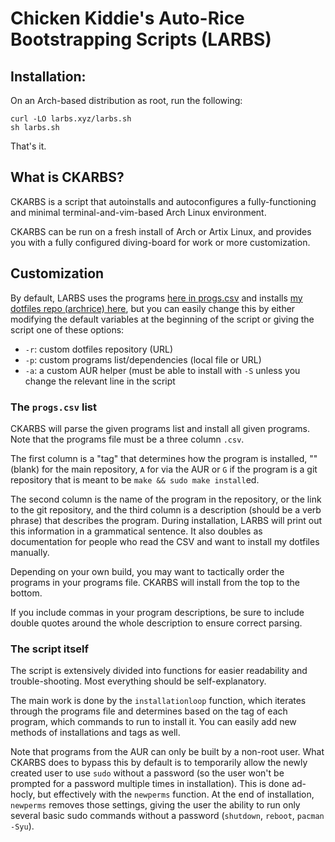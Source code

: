 # Chicken Kiddie's Auto-Rice Bootstrapping Scripts (LARBS)

## Installation:

On an Arch-based distribution as root, run the following:

```
curl -LO larbs.xyz/larbs.sh
sh larbs.sh
```

That's it.

## What is CKARBS?

CKARBS is a script that autoinstalls and autoconfigures a fully-functioning
and minimal terminal-and-vim-based Arch Linux environment.

CKARBS can be run on a fresh install of Arch or Artix Linux, and provides you
with a fully configured diving-board for work or more customization.

## Customization

By default, LARBS uses the programs [here in progs.csv](progs.csv) and installs
[my dotfiles repo (archrice) here](https://github.com/ChickenKiddie/archrice),
but you can easily change this by either modifying the default variables at the
beginning of the script or giving the script one of these options:

- `-r`: custom dotfiles repository (URL)
- `-p`: custom programs list/dependencies (local file or URL)
- `-a`: a custom AUR helper (must be able to install with `-S` unless you
  change the relevant line in the script

### The `progs.csv` list

CKARBS will parse the given programs list and install all given programs. Note
that the programs file must be a three column `.csv`.

The first column is a "tag" that determines how the program is installed, ""
(blank) for the main repository, `A` for via the AUR or `G` if the program is a
git repository that is meant to be `make && sudo make install`ed.

The second column is the name of the program in the repository, or the link to
the git repository, and the third column is a description (should be a verb
phrase) that describes the program. During installation, LARBS will print out
this information in a grammatical sentence. It also doubles as documentation
for people who read the CSV and want to install my dotfiles manually.

Depending on your own build, you may want to tactically order the programs in
your programs file. CKARBS will install from the top to the bottom.

If you include commas in your program descriptions, be sure to include double
quotes around the whole description to ensure correct parsing.

### The script itself

The script is extensively divided into functions for easier readability and
trouble-shooting. Most everything should be self-explanatory.

The main work is done by the `installationloop` function, which iterates
through the programs file and determines based on the tag of each program,
which commands to run to install it. You can easily add new methods of
installations and tags as well.

Note that programs from the AUR can only be built by a non-root user. What
CKARBS does to bypass this by default is to temporarily allow the newly created
user to use `sudo` without a password (so the user won't be prompted for a
password multiple times in installation). This is done ad-hocly, but
effectively with the `newperms` function. At the end of installation,
`newperms` removes those settings, giving the user the ability to run only
several basic sudo commands without a password (`shutdown`, `reboot`,
`pacman -Syu`).
